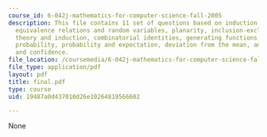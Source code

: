 ```yaml
---
course_id: 6-042j-mathematics-for-computer-science-fall-2005
description: This file contains 11 set of questions based on induction, state machines,
  equivalence relations and random variables, planarity, inclusion-exclusion, number
  theory and induction, combinatorial identities, generating functions, conditional
  probability, probability and expectation, deviation from the mean, and estimation
  and confidence.
file_location: /coursemedia/6-042j-mathematics-for-computer-science-fall-2005/19487a0d437010d26e10264819566602_final.pdf
file_type: application/pdf
layout: pdf
title: final.pdf
type: course
uid: 19487a0d437010d26e10264819566602

---
```

None